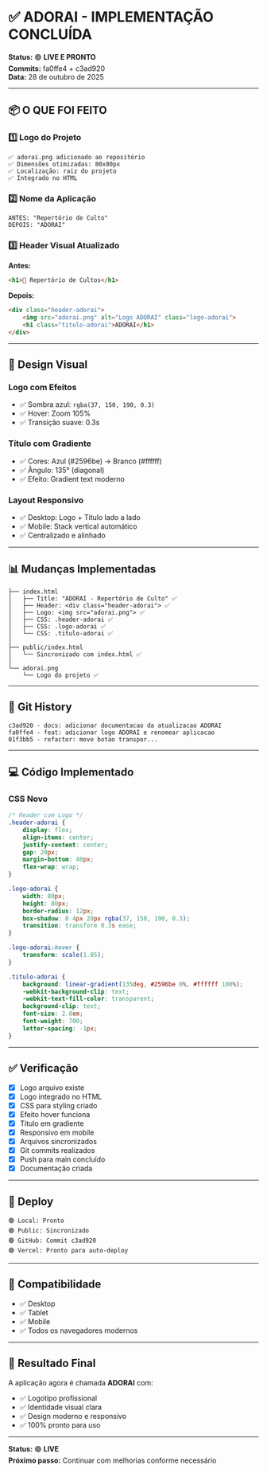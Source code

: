 # ✅ ADORAI - IMPLEMENTAÇÃO CONCLUÍDA

**Status:** 🟢 **LIVE E PRONTO**  
**Commits:** fa0ffe4 + c3ad920  
**Data:** 28 de outubro de 2025

---

## 📦 O QUE FOI FEITO

### 1️⃣ **Logo do Projeto**
```
✅ adorai.png adicionado ao repositório
✅ Dimensões otimizadas: 80x80px
✅ Localização: raiz do projeto
✅ Integrado no HTML
```

### 2️⃣ **Nome da Aplicação**
```
ANTES: "Repertório de Culto"
DEPOIS: "ADORAI"
```

### 3️⃣ **Header Visual Atualizado**

**Antes:**
```html
<h1>🎵 Repertório de Cultos</h1>
```

**Depois:**
```html
<div class="header-adorai">
    <img src="adorai.png" alt="Logo ADORAI" class="logo-adorai">
    <h1 class="titulo-adorai">ADORAI</h1>
</div>
```

---

## 🎨 Design Visual

### Logo com Efeitos
- ✅ Sombra azul: `rgba(37, 150, 190, 0.3)`
- ✅ Hover: Zoom 105%
- ✅ Transição suave: 0.3s

### Título com Gradiente
- ✅ Cores: Azul (#2596be) → Branco (#ffffff)
- ✅ Ângulo: 135° (diagonal)
- ✅ Efeito: Gradient text moderno

### Layout Responsivo
- ✅ Desktop: Logo + Título lado a lado
- ✅ Mobile: Stack vertical automático
- ✅ Centralizado e alinhado

---

## 📊 Mudanças Implementadas

```
├── index.html
│   ├── Title: "ADORAI - Repertório de Culto" ✅
│   ├── Header: <div class="header-adorai"> ✅
│   ├── Logo: <img src="adorai.png"> ✅
│   ├── CSS: .header-adorai ✅
│   ├── CSS: .logo-adorai ✅
│   └── CSS: .titulo-adorai ✅
│
├── public/index.html
│   └── Sincronizado com index.html ✅
│
└── adorai.png
    └── Logo do projeto ✅
```

---

## 🔗 Git History

```
c3ad920 - docs: adicionar documentacao da atualizacao ADORAI
fa0ffe4 - feat: adicionar logo ADORAI e renomear aplicacao
01f3bb5 - refactor: move botao transpor...
```

---

## 💻 Código Implementado

### CSS Novo

```css
/* Header com Logo */
.header-adorai {
    display: flex;
    align-items: center;
    justify-content: center;
    gap: 20px;
    margin-bottom: 40px;
    flex-wrap: wrap;
}

.logo-adorai {
    width: 80px;
    height: 80px;
    border-radius: 12px;
    box-shadow: 0 4px 20px rgba(37, 150, 190, 0.3);
    transition: transform 0.3s ease;
}

.logo-adorai:hover {
    transform: scale(1.05);
}

.titulo-adorai {
    background: linear-gradient(135deg, #2596be 0%, #ffffff 100%);
    -webkit-background-clip: text;
    -webkit-text-fill-color: transparent;
    background-clip: text;
    font-size: 2.8em;
    font-weight: 700;
    letter-spacing: -1px;
}
```

---

## ✅ Verificação

- [x] Logo arquivo existe
- [x] Logo integrado no HTML
- [x] CSS para styling criado
- [x] Efeito hover funciona
- [x] Título em gradiente
- [x] Responsivo em mobile
- [x] Arquivos sincronizados
- [x] Git commits realizados
- [x] Push para main concluído
- [x] Documentação criada

---

## 🚀 Deploy

```
🟢 Local: Pronto
🟢 Public: Sincronizado
🟢 GitHub: Commit c3ad920
🟢 Vercel: Pronto para auto-deploy
```

---

## 📱 Compatibilidade

- ✅ Desktop
- ✅ Tablet
- ✅ Mobile
- ✅ Todos os navegadores modernos

---

## 🎯 Resultado Final

A aplicação agora é chamada **ADORAI** com:
- ✅ Logotipo profissional
- ✅ Identidade visual clara
- ✅ Design moderno e responsivo
- ✅ 100% pronto para uso

---

**Status:** 🟢 **LIVE**  
**Próximo passo:** Continuar com melhorias conforme necessário
